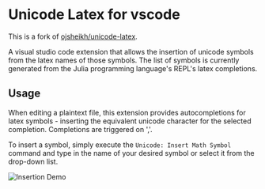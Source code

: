 # Unicode Latex for vscode

This is a fork of [ojsheikh/unicode-latex](https://github.com/ojsheikh/unicode-latex). 

A visual studio code extension that allows the insertion of unicode symbols from the latex names of those symbols. The list of symbols is currently generated from the Julia programming language's REPL's latex completions.

## Usage

When editing a plaintext file, this extension provides autocompletions for latex symbols - inserting the equivalent unicode character for the selected completion. Completions are triggered on ','.

To insert a symbol, simply execute the `Unicode: Insert Math Symbol` command and type in the name of your desired symbol or select it from the drop-down list.

![Insertion Demo](https://raw.githubusercontent.com/oijazsh/unicode-latex/master/demo-insert.gif)
